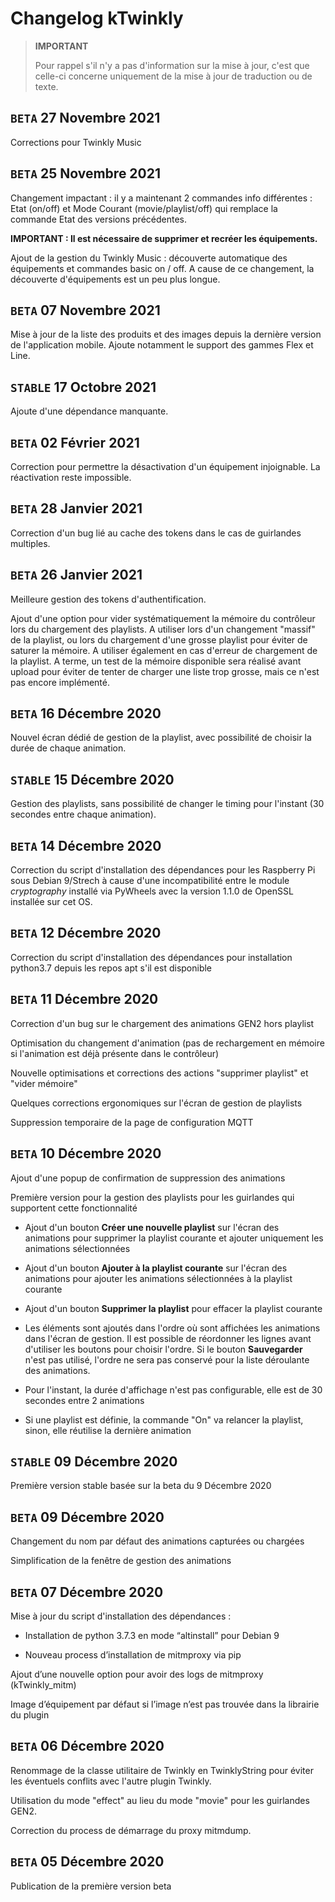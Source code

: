# Changelog kTwinkly

>**IMPORTANT**
>
>Pour rappel s'il n'y a pas d'information sur la mise à jour, c'est que celle-ci concerne uniquement de la mise à jour de traduction ou de texte.

## ``BETA`` 27 Novembre 2021

Corrections pour Twinkly Music


## ``BETA`` 25 Novembre 2021

Changement impactant : il y a maintenant 2 commandes info différentes : Etat (on/off) et Mode Courant (movie/playlist/off) qui remplace la commande Etat des versions précédentes.

**IMPORTANT : Il est nécessaire de supprimer et recréer les équipements.**

Ajout de la gestion du Twinkly Music : découverte automatique des équipements et commandes basic on / off. A cause de ce changement, la découverte d'équipements est un peu plus longue.


## ``BETA`` 07 Novembre 2021

Mise à jour de la liste des produits et des images depuis la dernière version de l'application mobile. Ajoute notamment le support des gammes Flex et Line.


## ``STABLE`` 17 Octobre 2021

Ajoute d'une dépendance manquante.


## ``BETA`` 02 Février 2021

Correction pour permettre la désactivation d'un équipement injoignable. La réactivation reste impossible.


## ``BETA`` 28 Janvier 2021

Correction d'un bug lié au cache des tokens dans le cas de guirlandes multiples.


## ``BETA`` 26 Janvier 2021

Meilleure gestion des tokens d'authentification.

Ajout d'une option pour vider systématiquement la mémoire du contrôleur lors du chargement des playlists. A utiliser lors d'un changement "massif" de la playlist, ou lors du chargement d'une grosse playlist pour éviter de saturer la mémoire. A utiliser également en cas d'erreur de chargement de la playlist. A terme, un test de la mémoire disponible sera réalisé avant upload pour éviter de tenter de charger une liste trop grosse, mais ce n'est pas encore implémenté.


## ``BETA`` 16 Décembre 2020

Nouvel écran dédié de gestion de la playlist, avec possibilité de choisir la durée de chaque animation.


## ``STABLE`` 15 Décembre 2020

Gestion des playlists, sans possibilité de changer le timing pour l'instant (30 secondes entre chaque animation).


## ``BETA`` 14 Décembre 2020

Correction du script d'installation des dépendances pour les Raspberry Pi sous Debian 9/Strech à cause d'une incompatibilité entre le module *cryptography* installé via PyWheels avec la version 1.1.0 de OpenSSL installée sur cet OS.



## ``BETA`` 12 Décembre 2020

Correction du script d'installation des dépendances pour installation python3.7 depuis les repos apt s'il est disponible



## ``BETA`` 11 Décembre 2020

Correction d'un bug sur le chargement des animations GEN2 hors playlist

Optimisation du changement d'animation (pas de rechargement en mémoire si l'animation est déjà présente dans le contrôleur)

Nouvelle optimisations et corrections des actions "supprimer playlist" et "vider mémoire"

Quelques corrections ergonomiques sur l'écran de gestion de playlists

Suppression temporaire de la page de configuration MQTT



## ``BETA`` 10 Décembre 2020

Ajout d'une popup de confirmation de suppression des animations

Première version pour la gestion des playlists pour les guirlandes qui supportent cette fonctionnalité

- Ajout d'un bouton **Créer une nouvelle playlist** sur l'écran des animations pour supprimer la playlist courante et ajouter uniquement les animations sélectionnées

- Ajout d'un bouton **Ajouter à la playlist courante** sur l'écran des animations pour ajouter les animations sélectionnées à la playlist courante

- Ajout d'un bouton **Supprimer la playlist** pour effacer la playlist courante

- Les éléments sont ajoutés dans l'ordre où sont affichées les animations dans l'écran de gestion. Il est possible de réordonner les lignes avant d'utiliser les boutons pour choisir l'ordre. Si le bouton **Sauvegarder** n'est pas utilisé, l'ordre ne sera pas conservé pour la liste déroulante des animations.

- Pour l'instant, la durée d'affichage n'est pas configurable, elle est de 30 secondes entre 2 animations

- Si une playlist est définie, la commande "On" va relancer la playlist, sinon, elle réutilise la dernière animation

  

## ``STABLE`` 09 Décembre 2020

Première version stable basée sur la beta du 9 Décembre 2020



## ``BETA`` 09 Décembre 2020

Changement du nom par défaut des animations capturées ou chargées

Simplification de la fenêtre de gestion des animations



## ``BETA`` 07 Décembre 2020

Mise à jour du script d'installation des dépendances :

- Installation de python 3.7.3 en mode “altinstall” pour Debian 9

- Nouveau process d’installation de mitmproxy via pip

Ajout d’une nouvelle option pour avoir des logs de mitmproxy (kTwinkly_mitm)

Image d’équipement par défaut si l’image n’est pas trouvée dans la librairie du plugin



## ``BETA`` 06 Décembre 2020

Renommage de la classe utilitaire de Twinkly en TwinklyString pour éviter les éventuels conflits avec l'autre plugin Twinkly.

Utilisation du mode "effect" au lieu du mode "movie" pour les guirlandes GEN2.

Correction du process de démarrage du proxy mitmdump.



## ``BETA`` 05 Décembre 2020

Publication de la première version beta

